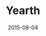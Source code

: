 ---
title: Yearth
description: 
client: 
skills:
  - User Interface
  - Interaction Design
date: 2015-08-04
layout: work
permalink: false
---